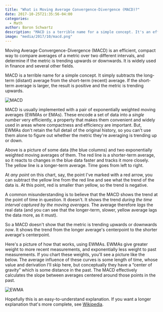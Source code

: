 ```yaml
---
title: "What is Moving Average Convergence-Divergence (MACD)?"
date: 2017-10-25T21:35:56-04:00
categories:
  - Math
author: Baron Schwartz
description: "MACD is a terrible name for a simple concept. It's an efficient way to compare two moving averages and calculate trend in a metric."
image: "media/2017/10/macd.png"
---
```


Moving Average Convergence-Divergence (MACD) is an efficient, compact way to compare averages of a metric over two different intervals, and determine if the metric is trending upwards or downwards. It is widely used in finance and several other fields.

MACD is a terrible name for a simple concept. It simply subtracts the long-term (distant) average from the short-term (recent) average. If the short-term average is larger, the result is positive and the metric is trending upwards.

![MACD](/media/2017/10/macd.png)

<!--more-->

MACD is usually implemented with a pair of exponentially weighted moving averages (EWMAs or EMAs). These encode a set of data into a *single number* very efficiently, a property that makes them convenient and widely used in areas where compactness and efficiency are important. But, EWMAs don't retain the full detail of the original history, so you can't use them alone to figure out whether the metric they're averaging is trending up or down.

Above is a picture of some data (the blue columns) and two exponentially weighted moving averages of them. The red line is a shorter-term average, so it reacts to changes in the blue data faster and tracks it more closely. The yellow line is a longer-term average. Time goes from left to right.

At *any point* on this chart, say, the point I've marked with a red arrow, you can subtract the yellow line from the red line and see what the trend of the data is. At this point, red is smaller than yellow, so the trend is negative.

A common misunderstanding is to believe that the MACD shows the trend at the point of time in question. It doesn't. It shows the trend *during the time interval captured by the moving averages.* The average therefore *lags* the real data (and you can see that the longer-term, slower, yellow average lags the data more, as it must).

So a MACD doesn't show that the metric is trending upwards or downwards *now*. It shows the trend from the longer average's centerpoint to the shorter average's centerpoint.

Here's a picture of how that works, using EWMAs. EWMAs give greater weight to more recent measurements, and exponentially less weight to past measurements. If you chart these weights, you'll see a picture like the below. The average influence of these curves is some length of time, whose value and derivation I'll skip here, but conceptually they have a “center of gravity” which is some distance in the past. The MACD effectively calculates the slope between averages centered around those points in the past.

![EWMA](/media/2017/10/ewmas.png)

Hopefully this is an easy-to-understand explanation.
If you want a longer explanation that's more complete, see [Wikipedia](https://en.wikipedia.org/wiki/MACD).
